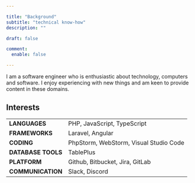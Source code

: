 ```yaml
---

title: "Background"
subtitle: "technical know-how"
description: ""

draft: false

comment:
  enable: false

---
```


I am a software engineer who is enthusiastic about technology, computers and software.
I enjoy experiencing with new things and am keen to provide content in these domains.

## Interests

|                   |                                        |
|-------------------|----------------------------------------|
| **LANGUAGES**     | PHP, JavaScript, TypeScript            |
| **FRAMEWORKS**    | Laravel, Angular                       |
| **CODING**        | PhpStorm, WebStorm, Visual Studio Code |
| **DATABASE TOOLS**      | TablePlus                              |
| **PLATFORM**      | Github, Bitbucket, Jira, GitLab        |
| **COMMUNICATION** | Slack, Discord                         |
